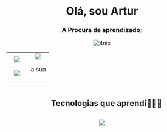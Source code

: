 <h1 align="center">Olá, sou Artur</h1>
<h3 align="center">A Procura de aprendizado;</h3>

<p align="center"> <img src="https://komarev.com/ghpvc/?username=4ntx&label=Visualizações%20&color=8a2be2&style=flat" alt="4ntx" /> </p>
<p> </p>

<p align="center">
<table align="center">
<tr border="none">
<td width="50%" align="center">
  
  <img  align="center"  src="https://github-readme-stats.vercel.app/api?username=4ntx&theme=dark&show_icons=true&count_private=true&locale=pt-BR" />
  <br></br>
  <img src="https://github-readme-streak-stats.herokuapp.com/?user=4ntx&theme=dark&hide_border=false&locale=pt-BR" /> 
</td>

<td width="50%" align="center">

  <img  align="center"  src="https://github-readme-stats.anuraghazra1.vercel.app/api/top-langs/?username=4ntx&theme=dark&hide_border=false&no-bg=true&no-frame=true&langs_count=10&locale=pt-BR"/>
  <p>a sua</p>  
  </td>
</tr>
</table>


</p>        

<div id="user-content-toc">
  <ul align="center">
    <summary><h2 style="display: inline-block">Tecnologias que aprendi👨🏻‍💻</h2></summary>
  </ul>
</div>
<p align="center">
  <a href="https://skillicons.dev">
    <img src="https://skillicons.dev/icons?i=git,bootstrap,c,css,docker,express,firebase,github,html,idea,java,js,kotlin,mysql,nestjs,nodejs,postman,py,ts,vscode&perline=14" />
  </a>
</p>
